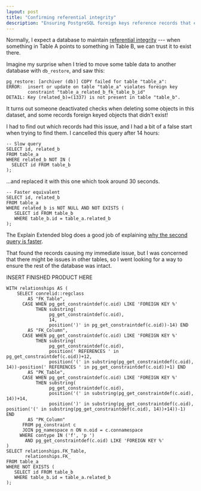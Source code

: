 ```yaml
---
layout: post
title: "Confirming referential integrity"
description: "Ensuring PostgreSQL foreign keys reference records that exist"
---
```


Normally, I expect a database to maintain [referential integrity][integrity]
--- when something in Table A points to something in Table B, we can trust it
to exist there.

Imagine my surprise when I tried to move some table data to another database
with `db_restore`, and saw this:

    pg_restore: [archiver (db)] COPY failed for table "table_a":
    ERROR:  insert or update on table "table_a" violates foreign key
            constraint "table_a_related_b_fk_table_b_id"
    DETAIL: Key (related_b)=(1337) is not present in table "table_b".

It turns out someone deactivated checks when deleting some objects in this
dataset, and some records foreign keyed objects that didn't exist!

I had to find out which records had this issue, and I had a bit of a false
start when trying to find them. I cancelled this query after 14 hours:

    -- Slow query
    SELECT id, related_b
    FROM table_a
    WHERE related_b NOT IN (
      SELECT id FROM table_b
    );

...and replaced it with this one which took around 30 seconds.

    -- Faster equivalent
    SELECT id, related_b
    FROM table_a
    WHERE related_b is NOT NULL AND NOT EXISTS (
       SELECT id FROM table_b
       WHERE table_b.id = table_a.related_b
    );

The Explain Extended blog does a good job of explaining [why the second query is
faster][sql].

That found the records causing my immediate issue, but I was concerned that
there might be issues in other tables, so I went looking for a way to ensure
the rest of the database was intact.


INSERT FINISHED PRODUCT HERE


    WITH relationships AS (
        SELECT conrelid::regclass
            AS "FK_Table",
          CASE WHEN pg_get_constraintdef(c.oid) LIKE 'FOREIGN KEY %'
               THEN substring(
                    pg_get_constraintdef(c.oid),
                    14,
                    position(')' in pg_get_constraintdef(c.oid))-14) END
            AS "FK_Column",
          CASE WHEN pg_get_constraintdef(c.oid) LIKE 'FOREIGN KEY %'
               THEN substring(
                    pg_get_constraintdef(c.oid),
                    position(' REFERENCES ' in pg_get_constraintdef(c.oid))+12,
                    position('(' in substring(pg_get_constraintdef(c.oid), 14))-position(' REFERENCES ' in pg_get_constraintdef(c.oid))+1) END
            AS "PK_Table",
          CASE WHEN pg_get_constraintdef(c.oid) LIKE 'FOREIGN KEY %'
               THEN substring(
                    pg_get_constraintdef(c.oid),
                    position('(' in substring(pg_get_constraintdef(c.oid), 14))+14,
                    position(')' in substring(pg_get_constraintdef(c.oid), position('(' in substring(pg_get_constraintdef(c.oid), 14))+14))-1) END
            AS "PK_Column"
          FROM pg_constraint c
          JOIN pg_namespace n ON n.oid = c.connamespace
         WHERE contype IN ('f', 'p ')
           AND pg_get_constraintdef(c.oid) LIKE 'FOREIGN KEY %'
    )
    SELECT relationships.FK_Table,
           relationships.FK_
    FROM table_a
    WHERE NOT EXISTS (
       SELECT id FROM table_b
       WHERE table_b.id = table_a.related_b
    );

[integrity]: https://database.guide/what-is-referential-integrity/
[sql]: https://explainextended.com/2009/09/16/not-in-vs-not-exists-vs-left-join-is-null-postgresql/
[fks]: https://dba.stackexchange.com/a/200426/164955
